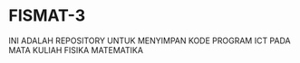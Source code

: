 # FISMAT-3
INI ADALAH REPOSITORY UNTUK MENYIMPAN KODE PROGRAM ICT PADA MATA KULIAH FISIKA MATEMATIKA
